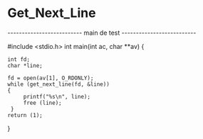 # Get_Next_Line


-------------------------- main de test --------------------------

\#include <stdio.h>
int		 main(int ac, char **av)
{

	int fd;
	char *line;

	fd = open(av[1], O_RDONLY);
	while (get_next_line(fd, &line))
	{
		 printf("%s\n", line);
		 free (line);
	 }
	return (1);
}
